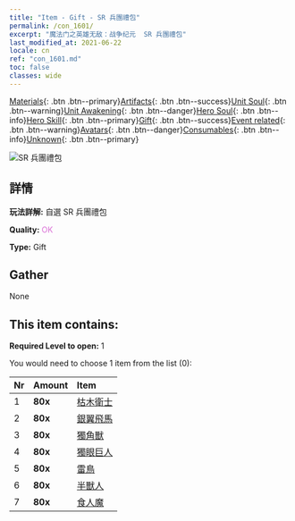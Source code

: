 ```yaml
---
title: "Item - Gift - SR 兵團禮包"
permalink: /con_1601/
excerpt: "魔法门之英雄无敌：战争纪元  SR 兵團禮包"
last_modified_at: 2021-06-22
locale: cn
ref: "con_1601.md"
toc: false
classes: wide
---
```

 [Materials](/ItemsCN/){: .btn .btn--primary}[Artifacts](/ItemsCN/Artifacts/){: .btn .btn--success}[Unit Soul](/ItemsCN/UnitSoul/){: .btn .btn--warning}[Unit Awakening](/ItemsCN/UnitAwakening/){: .btn .btn--danger}[Hero Soul](/ItemsCN/HeroSoul/){: .btn .btn--info}[Hero Skill](/ItemsCN/HeroSkill/){: .btn .btn--primary}[Gift](/ItemsCN/Gift/){: .btn .btn--success}[Event related](/ItemsCN/Events/){: .btn .btn--warning}[Avatars](/ItemsCN/Avatars/){: .btn .btn--danger}[Consumables](/ItemsCN/Consumables/){: .btn .btn--info}[Unknown](/ItemsCN/Unknown/){: .btn .btn--primary}

 ![SR 兵團禮包](/images/t/i_907167.png)

## 詳情
 **玩法詳解:** 自選 SR 兵團禮包

 **Quality:** <span style="color: #DA70D6">OK</span>

 **Type:** Gift

## Gather

  None

## This item contains:

 **Required Level to open:** 1

 You would need to choose 1 item from the list (0):

  | Nr | Amount |     Item    |
  |:---|:-------|:------------|
  | 1 |  **80x** | [枯木衛士](/cn/Items/unt_203/) |  | 
  | 2 |  **80x** | [銀翼飛馬](/cn/Items/unt_202/) |  | 
  | 3 |  **80x** | [獨角獸](/cn/Items/unt_204/) |  | 
  | 4 |  **80x** | [獨眼巨人](/cn/Items/unt_222/) |  | 
  | 5 |  **80x** | [雷鳥](/cn/Items/unt_221/) |  | 
  | 6 |  **80x** | [半獸人](/cn/Items/unt_219/) |  | 
  | 7 |  **80x** | [食人魔](/cn/Items/unt_220/) |  | 
